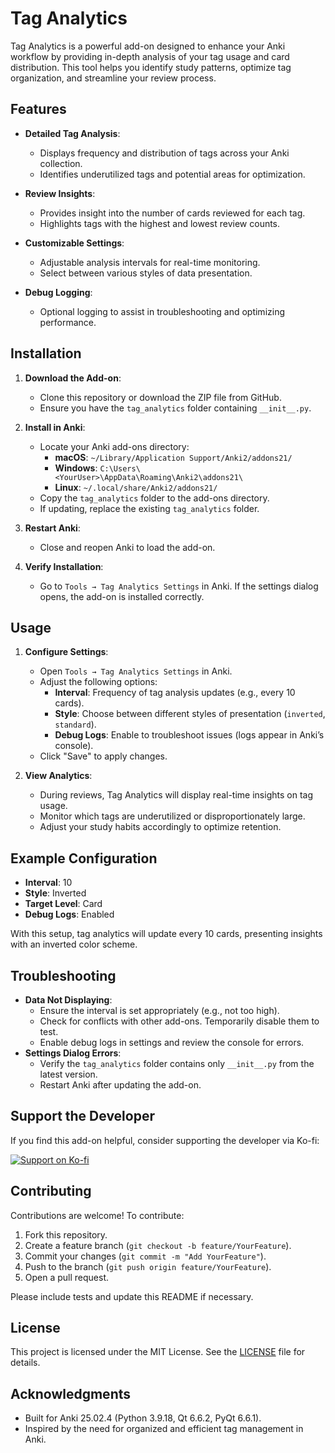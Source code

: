 
# Tag Analytics

Tag Analytics is a powerful add-on designed to enhance your Anki workflow by providing in-depth analysis of your tag usage and card distribution. This tool helps you identify study patterns, optimize tag organization, and streamline your review process.

## Features

- **Detailed Tag Analysis**:
  - Displays frequency and distribution of tags across your Anki collection.
  - Identifies underutilized tags and potential areas for optimization.

- **Review Insights**:
  - Provides insight into the number of cards reviewed for each tag.
  - Highlights tags with the highest and lowest review counts.

- **Customizable Settings**:
  - Adjustable analysis intervals for real-time monitoring.
  - Select between various styles of data presentation.

- **Debug Logging**:
  - Optional logging to assist in troubleshooting and optimizing performance.

## Installation

1. **Download the Add-on**:
   - Clone this repository or download the ZIP file from GitHub.
   - Ensure you have the `tag_analytics` folder containing `__init__.py`.

2. **Install in Anki**:
   - Locate your Anki add-ons directory:
     - **macOS**: `~/Library/Application Support/Anki2/addons21/`
     - **Windows**: `C:\Users\<YourUser>\AppData\Roaming\Anki2\addons21\`
     - **Linux**: `~/.local/share/Anki2/addons21/`
   - Copy the `tag_analytics` folder to the add-ons directory.
   - If updating, replace the existing `tag_analytics` folder.

3. **Restart Anki**:
   - Close and reopen Anki to load the add-on.

4. **Verify Installation**:
   - Go to `Tools → Tag Analytics Settings` in Anki. If the settings dialog opens, the add-on is installed correctly.

## Usage

1. **Configure Settings**:
   - Open `Tools → Tag Analytics Settings` in Anki.
   - Adjust the following options:
     - **Interval**: Frequency of tag analysis updates (e.g., every 10 cards).
     - **Style**: Choose between different styles of presentation (`inverted`, `standard`).
     - **Debug Logs**: Enable to troubleshoot issues (logs appear in Anki’s console).
   - Click "Save" to apply changes.

2. **View Analytics**:
   - During reviews, Tag Analytics will display real-time insights on tag usage.
   - Monitor which tags are underutilized or disproportionately large.
   - Adjust your study habits accordingly to optimize retention.

## Example Configuration

- **Interval**: 10
- **Style**: Inverted
- **Target Level**: Card
- **Debug Logs**: Enabled

With this setup, tag analytics will update every 10 cards, presenting insights with an inverted color scheme.

## Troubleshooting

- **Data Not Displaying**:
  - Ensure the interval is set appropriately (e.g., not too high).
  - Check for conflicts with other add-ons. Temporarily disable them to test.
  - Enable debug logs in settings and review the console for errors.
- **Settings Dialog Errors**:
  - Verify the `tag_analytics` folder contains only `__init__.py` from the latest version.
  - Restart Anki after updating the add-on.

## Support the Developer

If you find this add-on helpful, consider supporting the developer via Ko-fi:

[![Support on Ko-fi](https://ko-fi.com/img/githubbutton_sm.svg)](https://ko-fi.com/mbrockman1)

## Contributing

Contributions are welcome! To contribute:
1. Fork this repository.
2. Create a feature branch (`git checkout -b feature/YourFeature`).
3. Commit your changes (`git commit -m "Add YourFeature"`).
4. Push to the branch (`git push origin feature/YourFeature`).
5. Open a pull request.

Please include tests and update this README if necessary.

## License

This project is licensed under the MIT License. See the [LICENSE](LICENSE) file for details.

## Acknowledgments

- Built for Anki 25.02.4 (Python 3.9.18, Qt 6.6.2, PyQt 6.6.1).
- Inspired by the need for organized and efficient tag management in Anki.


